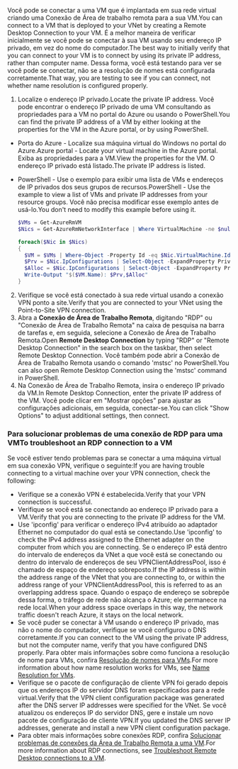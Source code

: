 <span data-ttu-id="8f9c5-101">Você pode se conectar a uma VM que é implantada em sua rede virtual criando uma Conexão de Área de trabalho remota para a sua VM.</span><span class="sxs-lookup"><span data-stu-id="8f9c5-101">You can connect to a VM that is deployed to your VNet by creating a Remote Desktop Connection to your VM.</span></span> <span data-ttu-id="8f9c5-102">É a melhor maneira de verificar inicialmente se você pode se conectar à sua VM usando seu endereço IP privado, em vez do nome do computador.</span><span class="sxs-lookup"><span data-stu-id="8f9c5-102">The best way to initially verify that you can connect to your VM is to connect by using its private IP address, rather than computer name.</span></span> <span data-ttu-id="8f9c5-103">Dessa forma, você está testando para ver se você pode se conectar, não se a resolução de nomes está configurada corretamente.</span><span class="sxs-lookup"><span data-stu-id="8f9c5-103">That way, you are testing to see if you can connect, not whether name resolution is configured properly.</span></span>

1. <span data-ttu-id="8f9c5-104">Localize o endereço IP privado.</span><span class="sxs-lookup"><span data-stu-id="8f9c5-104">Locate the private IP address.</span></span> <span data-ttu-id="8f9c5-105">Você pode encontrar o endereço IP privado de uma VM consultando as propriedades para a VM no portal do Azure ou usando o PowerShell.</span><span class="sxs-lookup"><span data-stu-id="8f9c5-105">You can find the private IP address of a VM by either looking at the properties for the VM in the Azure portal, or by using PowerShell.</span></span>

  - <span data-ttu-id="8f9c5-106">Porta do Azure - Localize sua máquina virtual do Windows no portal do Azure.</span><span class="sxs-lookup"><span data-stu-id="8f9c5-106">Azure portal - Locate your virtual machine in the Azure portal.</span></span> <span data-ttu-id="8f9c5-107">Exiba as propriedades para a VM.</span><span class="sxs-lookup"><span data-stu-id="8f9c5-107">View the properties for the VM.</span></span> <span data-ttu-id="8f9c5-108">O endereço IP privado está listado.</span><span class="sxs-lookup"><span data-stu-id="8f9c5-108">The private IP address is listed.</span></span>

  - <span data-ttu-id="8f9c5-109">PowerShell - Use o exemplo para exibir uma lista de VMs e endereços de IP privados dos seus grupos de recursos.</span><span class="sxs-lookup"><span data-stu-id="8f9c5-109">PowerShell - Use the example to view a list of VMs and private IP addresses from your resource groups.</span></span> <span data-ttu-id="8f9c5-110">Você não precisa modificar esse exemplo antes de usá-lo.</span><span class="sxs-lookup"><span data-stu-id="8f9c5-110">You don't need to modify this example before using it.</span></span>

    ```powershell
    $VMs = Get-AzureRmVM
    $Nics = Get-AzureRmNetworkInterface | Where VirtualMachine -ne $null

    foreach($Nic in $Nics)
    {
      $VM = $VMs | Where-Object -Property Id -eq $Nic.VirtualMachine.Id
      $Prv = $Nic.IpConfigurations | Select-Object -ExpandProperty PrivateIpAddress
      $Alloc = $Nic.IpConfigurations | Select-Object -ExpandProperty PrivateIpAllocationMethod
      Write-Output "$($VM.Name): $Prv,$Alloc"
    }
    ```

2. <span data-ttu-id="8f9c5-111">Verifique se você está conectado à sua rede virtual usando a conexão VPN ponto a site.</span><span class="sxs-lookup"><span data-stu-id="8f9c5-111">Verify that you are connected to your VNet using the Point-to-Site VPN connection.</span></span>
3. <span data-ttu-id="8f9c5-112">Abra a **Conexão de Área de Trabalho Remota**, digitando "RDP" ou "Conexão de Área de Trabalho Remota" na caixa de pesquisa na barra de tarefas e, em seguida, selecione a Conexão de Área de Trabalho Remota.</span><span class="sxs-lookup"><span data-stu-id="8f9c5-112">Open **Remote Desktop Connection** by typing "RDP" or "Remote Desktop Connection" in the search box on the taskbar, then select Remote Desktop Connection.</span></span> <span data-ttu-id="8f9c5-113">Você também pode abrir a Conexão de Área de Trabalho Remota usando o comando 'mstsc' no PowerShell.</span><span class="sxs-lookup"><span data-stu-id="8f9c5-113">You can also open Remote Desktop Connection using the 'mstsc' command in PowerShell.</span></span> 
4. <span data-ttu-id="8f9c5-114">Na Conexão de Área de Trabalho Remota, insira o endereço IP privado da VM.</span><span class="sxs-lookup"><span data-stu-id="8f9c5-114">In Remote Desktop Connection, enter the private IP address of the VM.</span></span> <span data-ttu-id="8f9c5-115">Você pode clicar em "Mostrar opções" para ajustar as configurações adicionais, em seguida, conectar-se.</span><span class="sxs-lookup"><span data-stu-id="8f9c5-115">You can click "Show Options" to adjust additional settings, then connect.</span></span>

### <a name="to-troubleshoot-an-rdp-connection-to-a-vm"></a><span data-ttu-id="8f9c5-116">Para solucionar problemas de uma conexão de RDP para uma VM</span><span class="sxs-lookup"><span data-stu-id="8f9c5-116">To troubleshoot an RDP connection to a VM</span></span>

<span data-ttu-id="8f9c5-117">Se você estiver tendo problemas para se conectar a uma máquina virtual em sua conexão VPN, verifique o seguinte:</span><span class="sxs-lookup"><span data-stu-id="8f9c5-117">If you are having trouble connecting to a virtual machine over your VPN connection, check the following:</span></span>

- <span data-ttu-id="8f9c5-118">Verifique se a conexão VPN é estabelecida.</span><span class="sxs-lookup"><span data-stu-id="8f9c5-118">Verify that your VPN connection is successful.</span></span>
- <span data-ttu-id="8f9c5-119">Verifique se você está se conectando ao endereço IP privado para a VM.</span><span class="sxs-lookup"><span data-stu-id="8f9c5-119">Verify that you are connecting to the private IP address for the VM.</span></span>
- <span data-ttu-id="8f9c5-120">Use 'ipconfig' para verificar o endereço IPv4 atribuído ao adaptador Ethernet no computador do qual está se conectando.</span><span class="sxs-lookup"><span data-stu-id="8f9c5-120">Use 'ipconfig' to check the IPv4 address assigned to the Ethernet adapter on the computer from which you are connecting.</span></span> <span data-ttu-id="8f9c5-121">Se o endereço IP está dentro do intervalo de endereços da VNet a que você está se conectando ou dentro do intervalo de endereços de seu VPNClientAddressPool, isso é chamado de espaço de endereço sobreposto.</span><span class="sxs-lookup"><span data-stu-id="8f9c5-121">If the IP address is within the address range of the VNet that you are connecting to, or within the address range of your VPNClientAddressPool, this is referred to as an overlapping address space.</span></span> <span data-ttu-id="8f9c5-122">Quando o espaço de endereço se sobrepõe dessa forma, o tráfego de rede não alcança o Azure; ele permanece na rede local.</span><span class="sxs-lookup"><span data-stu-id="8f9c5-122">When your address space overlaps in this way, the network traffic doesn't reach Azure, it stays on the local network.</span></span>
- <span data-ttu-id="8f9c5-123">Se você puder se conectar à VM usando o endereço IP privado, mas não o nome do computador, verifique se você configurou o DNS corretamente.</span><span class="sxs-lookup"><span data-stu-id="8f9c5-123">If you can connect to the VM using the private IP address, but not the computer name, verify that you have configured DNS properly.</span></span> <span data-ttu-id="8f9c5-124">Para obter mais informações sobre como funciona a resolução de nome para VMs, confira [Resolução de nomes para VMs](../articles/virtual-network/virtual-networks-name-resolution-for-vms-and-role-instances.md).</span><span class="sxs-lookup"><span data-stu-id="8f9c5-124">For more information about how name resolution works for VMs, see [Name Resolution for VMs](../articles/virtual-network/virtual-networks-name-resolution-for-vms-and-role-instances.md).</span></span>
- <span data-ttu-id="8f9c5-125">Verifique se o pacote de configuração de cliente VPN foi gerado depois que os endereços IP do servidor DNS foram especificados para a rede virtual.</span><span class="sxs-lookup"><span data-stu-id="8f9c5-125">Verify that the VPN client configuration package was generated after the DNS server IP addresses were specified for the VNet.</span></span> <span data-ttu-id="8f9c5-126">Se você atualizou os endereços IP do servidor DNS, gere e instale um novo pacote de configuração de cliente VPN.</span><span class="sxs-lookup"><span data-stu-id="8f9c5-126">If you updated the DNS server IP addresses, generate and install a new VPN client configuration package.</span></span>
- <span data-ttu-id="8f9c5-127">Para obter mais informações sobre conexões RDP, confira [Solucionar problemas de conexões da Área de Trabalho Remota a uma VM](../articles/virtual-machines/windows/troubleshoot-rdp-connection.md).</span><span class="sxs-lookup"><span data-stu-id="8f9c5-127">For more information about RDP connections, see [Troubleshoot Remote Desktop connections to a VM](../articles/virtual-machines/windows/troubleshoot-rdp-connection.md).</span></span>